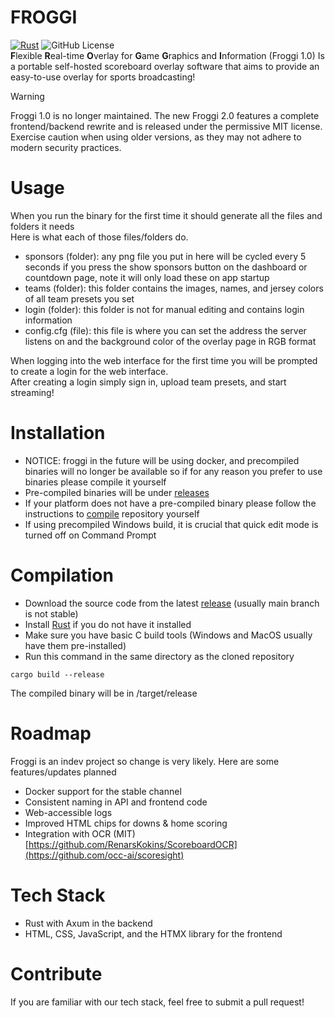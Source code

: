 # FROGGI
[![Rust](https://github.com/AllLiver/Froggi/actions/workflows/rust.yml/badge.svg)](https://github.com/AllLiver/Froggi/actions/workflows/rust.yml)
![GitHub License](https://img.shields.io/github/license/allliver/froggi)  
**F**lexible **R**eal-time **O**verlay for **G**ame **G**raphics and **I**nformation   (Froggi 1.0)
Is a portable self-hosted scoreboard overlay software that aims to provide an easy-to-use overlay for sports broadcasting!

> [!WARNING]
> Froggi 1.0 is no longer maintained. The new Froggi 2.0 features a complete frontend/backend rewrite and is released under the permissive MIT license. Exercise caution when using older versions, as they may not adhere to modern security practices.

# Usage
When you run the binary for the first time it should generate all the files and folders it needs  
Here is what each of those files/folders do.
 - sponsors (folder): any png file you put in here will be cycled every 5 seconds if you press the show sponsors button on the dashboard or countdown page, note it will only load these on app startup
 - teams (folder): this folder contains the images, names, and jersey colors of all team presets you set
 - login (folder): this folder is not for manual editing and contains login information
 - config.cfg (file): this file is where you can set the address the server listens on and the background color of the overlay page in RGB format

When logging into the web interface for the first time you will be prompted to create a login for the web interface.  
After creating a login simply sign in, upload team presets, and start streaming!

# Installation
- NOTICE: froggi in the future will be using docker, and precompiled binaries will no longer be available so if for any reason you prefer to use binaries please compile it yourself  
- Pre-compiled binaries will be under [releases](https://github.com/AllLiver/FOSSO/releases "releases")  
- If your platform does not have a pre-compiled binary please follow the instructions to [compile](https://github.com/AllLiver/FOSSO?tab=readme-ov-file#compilation "how to compile") repository yourself
- If using precompiled Windows build, it is crucial that quick edit mode is turned off on Command Prompt

# Compilation 
- Download the source code from the latest [release](https://github.com/AllLiver/FOSSO/releases "releases") (usually main branch is not stable)
- Install [Rust](https://rustup.rs/ "rustup") if you do not have it installed
- Make sure you have basic C build tools (Windows and MacOS usually have them pre-installed)
- Run this command in the same directory as the cloned repository
```
cargo build --release
```
The compiled binary will be in /target/release

# Roadmap
Froggi is an indev project so change is very likely.
Here are some features/updates planned
 - Docker support for the stable channel
 - Consistent naming in API and frontend code
 - Web-accessible logs
 - Improved HTML chips for downs & home scoring
 - Integration with OCR (MIT) [https://github.com/RenarsKokins/ScoreboardOCR](https://github.com/occ-ai/scoresight)

# Tech Stack
 - Rust with Axum in the backend
 - HTML, CSS, JavaScript, and the HTMX library for the frontend

# Contribute
If you are familiar with our tech stack, feel free to submit a pull request!
